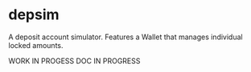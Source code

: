 # depsim
A deposit account simulator. Features a Wallet that manages individual locked amounts.

WORK IN PROGESS
DOC IN PROGRESS
